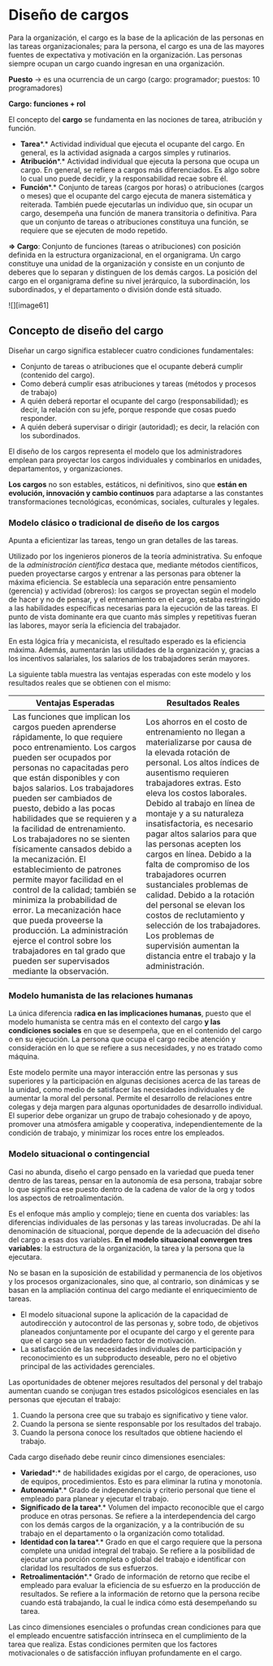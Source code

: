 # Diseño de cargos

Para la organización, el cargo es la base de la aplicación de las personas en las tareas organizacionales; para la persona, el cargo es una de las mayores fuentes de expectativa y motivación en la organización. Las personas siempre ocupan un cargo cuando ingresan en una organización.

**Puesto** → es una ocurrencia de un cargo (cargo: programador; puestos: 10 programadores)

**Cargo: funciones \+ rol**

El concepto del **cargo** se fundamenta en las nociones de tarea, atribución y función.

* **Tarea***.* Actividad individual que ejecuta el ocupante del cargo. En general, es la actividad asignada a cargos simples y rutinarios.
* **Atribución***.* Actividad individual que ejecuta la persona que ocupa un cargo. En general, se refiere a cargos más diferenciados. Es algo sobre lo cual uno puede decidir, y la responsabilidad recae sobre él.
* **Función***.* Conjunto de tareas (cargos por horas) o atribuciones (cargos o meses) que el ocupante del cargo ejecuta de manera sistemática y reiterada. También puede ejecutarlas un individuo que, sin ocupar un cargo, desempeña una función de manera transitoria o definitiva. Para que un conjunto de tareas o atribuciones constituya una función, se requiere que se ejecuten de modo repetido.

**⇒ Cargo**: Conjunto de funciones (tareas o atribuciones) con posición definida en la estructura organizacional, en el organigrama. Un cargo constituye una unidad de la organización y consiste en un conjunto de deberes que lo separan y distinguen de los demás cargos. La posición del cargo en el organigrama define su nivel jerárquico, la subordinación, los subordinados, y el departamento o división donde está situado.

![][image61]

## Concepto de diseño del cargo

Diseñar un cargo significa establecer cuatro condiciones fundamentales:

* Conjunto de tareas o atribuciones que el ocupante deberá cumplir (contenido del cargo).
* Como deberá cumplir esas atribuciones y tareas (métodos y procesos de trabajo)
* A quién deberá reportar el ocupante del cargo (responsabilidad); es decir, la relación con su jefe, porque responde que cosas puedo responder.
* A quién deberá supervisar o dirigir (autoridad); es decir, la relación con los subordinados.

El diseño de los cargos representa el modelo que los administradores emplean para proyectar los cargos individuales y combinarlos en unidades, departamentos, y organizaciones.

**Los cargos** no son estables, estáticos, ni definitivos, sino que **están en evolución, innovación y cambio continuos** para adaptarse a las constantes transformaciones tecnológicas, económicas, sociales, culturales y legales.

### Modelo clásico o tradicional de diseño de los cargos

Apunta a eficientizar las tareas, tengo un gran detalles de las tareas.

Utilizado por los ingenieros pioneros de la teoría administrativa. Su enfoque de la *administración científica* destaca que, mediante métodos científicos, pueden proyectarse cargos y entrenar a las personas para obtener la máxima eficiencia. Se establecía una separación entre pensamiento (gerencia) y actividad (obreros): los cargos se proyectan según el modelo de hacer y no de pensar, y el entrenamiento en el cargo, estaba restringido a las habilidades específicas necesarias para la ejecución de las tareas. El punto de vista dominante era que cuanto más simples y repetitivas fueran las labores, mayor sería la eficiencia del trabajador.

En esta lógica fría y mecanicista, el resultado esperado es la eficiencia máxima. Además, aumentarán las utilidades de la organización y, gracias a los incentivos salariales, los salarios de los trabajadores serán mayores.

La siguiente tabla muestra las ventajas esperadas con este modelo y los resultados reales que se obtienen con el mismo:

| Ventajas Esperadas | Resultados Reales |
| ----- | ----- |
| Las funciones que implican los cargos pueden aprenderse rápidamente, lo que requiere poco entrenamiento. Los cargos pueden ser ocupados por personas no capacitadas pero que están disponibles y con bajos salarios. Los trabajadores pueden ser cambiados de puesto, debido a las pocas habilidades que se requieren y a la facilidad de entrenamiento. Los trabajadores no se sienten físicamente cansados debido a la mecanización. El establecimiento de patrones permite mayor facilidad en el control de la calidad; también se minimiza la probabilidad de error. La mecanización hace que pueda proveerse la producción. La administración ejerce el control sobre los trabajadores en tal grado que pueden ser supervisados mediante la observación. | Los ahorros en el costo de entrenamiento no llegan a materializarse por causa de la elevada rotación de personal. Los altos índices de ausentismo requieren trabajadores extras. Esto eleva los costos laborales. Debido al trabajo en línea de montaje y a su naturaleza insatisfactoria, es necesario pagar altos salarios para que las personas acepten los cargos en línea. Debido a la falta de compromiso de los trabajadores ocurren sustanciales problemas de calidad. Debido a la rotación del personal se elevan los costos de reclutamiento y selección de los trabajadores. Los problemas de supervisión aumentan la distancia entre el trabajo y la administración. |

### Modelo humanista de las relaciones humanas

La única diferencia r**adica en las implicaciones humanas**, puesto que el modelo humanista se centra más en el contexto del cargo **y las condiciones sociales** en que se desempeña, que en el contenido del cargo o en su ejecución. La persona que ocupa el cargo recibe atención y consideración en lo que se refiere a sus necesidades, y no es tratado como máquina.

Este modelo permite una mayor interacción entre las personas y sus superiores y la participación en algunas decisiones acerca de las tareas de la unidad, como medio de satisfacer las necesidades individuales y de aumentar la moral del personal. Permite el desarrollo de relaciones entre colegas y deja margen para algunas oportunidades de desarrollo individual. El superior debe organizar un grupo de trabajo cohesionado y de apoyo, promover una atmósfera amigable y cooperativa, independientemente de la condición de trabajo, y minimizar los roces entre los empleados.

### Modelo situacional o contingencial

Casi no abunda, diseño el cargo pensado en la variedad que pueda tener dentro de las tareas, pensar en la autonomía de esa persona, trabajar sobre lo que significa ese puesto dentro de la cadena de valor de la org y todos los aspectos de retroalimentación.

Es el enfoque más amplio y complejo; tiene en cuenta dos variables: las diferencias individuales de las personas y las tareas involucradas. De ahí la denominación de situacional, porque depende de la adecuación del diseño del cargo a esas dos variables. **En el modelo situacional convergen tres variables**: la estructura de la organización, la tarea y la persona que la ejecutara.

No se basan en la suposición de estabilidad y permanencia de los objetivos y los procesos organizacionales, sino que, al contrario, son dinámicas y se basan en la ampliación continua del cargo mediante el enriquecimiento de tareas.

* El modelo situacional supone la aplicación de la capacidad de autodirección y autocontrol de las personas y, sobre todo, de objetivos planeados conjuntamente por el ocupante del cargo y el gerente para que el cargo sea un verdadero factor de motivación.
* La satisfacción de las necesidades individuales de participación y reconocimiento es un subproducto deseable, pero no el objetivo principal de las actividades gerenciales.

Las oportunidades de obtener mejores resultados del personal y del trabajo aumentan cuando se conjugan tres estados psicológicos esenciales en las personas que ejecutan el trabajo:

1. Cuando la persona cree que su trabajo es significativo y tiene valor.
2. Cuando la persona se siente responsable por los resultados del trabajo.
3. Cuando la persona conoce los resultados que obtiene haciendo el trabajo.

Cada cargo diseñado debe reunir cinco dimensiones esenciales:

* **Variedad***:* de habilidades exigidas por el cargo, de operaciones, uso de equipos, procedimientos. Esto es para eliminar la rutina y monotonía.
* **Autonomía***.* Grado de independencia y criterio personal que tiene el empleado para planear y ejecutar el trabajo.
* **Significado de la tarea***.* Volumen del impacto reconocible que el cargo produce en otras personas. Se refiere a la interdependencia del cargo con los demás cargos de la organización, y a la contribución de su trabajo en el departamento o la organización como totalidad.
* **Identidad con la tarea***.* Grado en que el cargo requiere que la persona complete una unidad integral del trabajo. Se refiere a la posibilidad de ejecutar una porción completa o global del trabajo e identificar con claridad los resultados de sus esfuerzos.
* **Retroalimentación***.* Grado de información de retorno que recibe el empleado para evaluar la eficiencia de su esfuerzo en la producción de resultados. Se refiere a la información de retorno que la persona recibe cuando está trabajando, la cual le indica cómo está desempeñando su tarea.

Las cinco dimensiones esenciales o profundas crean condiciones para que el empleado encuentre satisfacción intrínseca en el cumplimiento de la tarea que realiza. Estas condiciones permiten que los factores motivacionales o de satisfacción influyan profundamente en el cargo. 